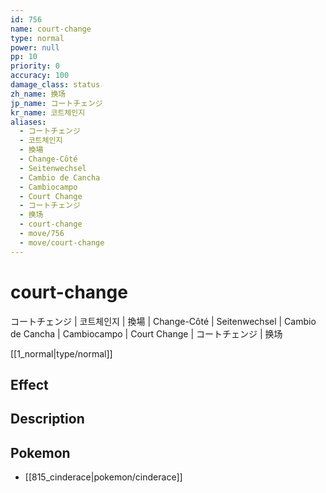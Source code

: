 ```yaml
---
id: 756
name: court-change
type: normal
power: null
pp: 10
priority: 0
accuracy: 100
damage_class: status
zh_name: 换场
jp_name: コートチェンジ
kr_name: 코트체인지
aliases:
  - コートチェンジ
  - 코트체인지
  - 換場
  - Change-Côté
  - Seitenwechsel
  - Cambio de Cancha
  - Cambiocampo
  - Court Change
  - コートチェンジ
  - 换场
  - court-change
  - move/756
  - move/court-change
---
```

# court-change
    
コートチェンジ | 코트체인지 | 換場 | Change-Côté | Seitenwechsel | Cambio de Cancha | Cambiocampo | Court Change | コートチェンジ | 换场

[[1_normal|type/normal]]

## Effect



## Description



## Pokemon

- [[815_cinderace|pokemon/cinderace]]

